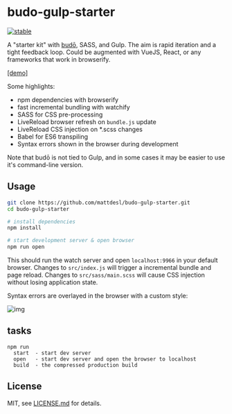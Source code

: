 # budo-gulp-starter

[![stable](http://badges.github.io/stability-badges/dist/stable.svg)](http://github.com/badges/stability-badges)

A "starter kit" with [budō](https://github.com/mattdesl/budo), SASS, and Gulp. The aim is rapid iteration and a tight feedback loop. Could be augmented with VueJS, React, or any frameworks that work in browserify.

[[demo]](http://mattdesl.github.io/budo-gulp-starter/app/)

Some highlights:

  - npm dependencies with browserify
  - fast incremental bundling with watchify
  - SASS for CSS pre-processing
  - LiveReload browser refresh on `bundle.js` update
  - LiveReload CSS injection on *.scss changes
  - Babel for ES6 transpiling
  - Syntax errors shown in the browser during development

Note that budō is not tied to Gulp, and in some cases it may be easier to use it's command-line version. 

## Usage

```sh
git clone https://github.com/mattdesl/budo-gulp-starter.git
cd budo-gulp-starter

# install dependencies
npm install

# start development server & open browser
npm run open
```

This should run the watch server and open `localhost:9966` in your default browser. Changes to `src/index.js` will trigger a incremental bundle and page reload. Changes to `src/sass/main.scss` will cause CSS injection without losing application state. 

Syntax errors are overlayed in the browser with a custom style:

![img](http://i.imgur.com/dP7lH7N.png) 

## tasks

```
npm run
  start  - start dev server
  open   - start dev server and open the browser to localhost
  build  - the compressed production build
```

## License

MIT, see [LICENSE.md](http://github.com/mattdesl/budo-gulp-starter/blob/master/LICENSE.md) for details.
